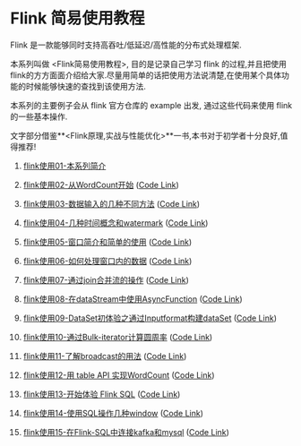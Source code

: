 # Flink 简易使用教程
Flink 是一款能够同时支持高吞吐/低延迟/高性能的分布式处理框架.

 本系列叫做 <Flink简易使用教程>, 目的是记录自己学习 flink 的过程,并且把使用flink的方方面面介绍给大家.尽量用简单的话把使用方法说清楚,在使用某个具体功能的时候能够快速的查找到该使用方法.

 本系列的主要例子会从 flink 官方仓库的 example 出发, 通过这些代码来使用 flink 的一些基本操作.

 文字部分借鉴**<Flink原理,实战与性能优化>**一书,本书对于初学者十分良好,值得推荐!





1. [flink使用01-本系列简介](<https://xinze.fun/2019/09/03/flink%E4%BD%BF%E7%94%A801-%E6%9C%AC%E7%B3%BB%E5%88%97%E7%AE%80%E4%BB%8B/>) 

2. [flink使用02-从WordCount开始](<https://xinze.fun/2019/09/03/flink%E4%BD%BF%E7%94%A802-%E4%BB%8EWordCount%E5%BC%80%E5%A7%8B/>) ([Code Link](https://github.com/CheckChe0803/flink-simple-tutorial/blob/master/streaming/src/main/java/wordcount/WordCount.java))

3. [flink使用03-数据输入的几种不同方法](https://xinze.fun/2019/09/04/flink%E4%BD%BF%E7%94%A803-%E6%95%B0%E6%8D%AE%E8%BE%93%E5%85%A5%E7%9A%84%E5%87%A0%E7%A7%8D%E4%B8%8D%E5%90%8C%E6%96%B9%E6%B3%95/) ([Code Link](https://github.com/CheckChe0803/flink-simple-tutorial/tree/master/streaming/src/main/java/dataSource))

4. [flink使用04-几种时间概念和watermark](https://xinze.fun/2019/09/24/flink%E4%BD%BF%E7%94%A804-%E5%87%A0%E7%A7%8D%E6%97%B6%E9%97%B4%E6%A6%82%E5%BF%B5%E5%92%8Cwatermark/) ([Code Link](https://github.com/CheckChe0803/flink-simple-tutorial/tree/master/streaming/src/main/java/timeAndWatermark))

5. [flink使用05-窗口简介和简单的使用](https://xinze.fun/2019/09/25/flink%E4%BD%BF%E7%94%A805-%E7%AA%97%E5%8F%A3%E7%AE%80%E4%BB%8B%E5%92%8C%E7%AE%80%E5%8D%95%E7%9A%84%E4%BD%BF%E7%94%A8/) ([Code Link](https://github.com/CheckChe0803/flink-simple-tutorial/tree/master/streaming/src/main/java/window/assigner))

6. [flink使用06-如何处理窗口内的数据](https://xinze.fun/2019/09/26/flink%E4%BD%BF%E7%94%A806-%E5%A6%82%E4%BD%95%E5%A4%84%E7%90%86%E7%AA%97%E5%8F%A3%E5%86%85%E7%9A%84%E6%95%B0%E6%8D%AE/) ([Code Link](https://github.com/CheckChe0803/flink-simple-tutorial/tree/master/streaming/src/main/java/window/function))

7. [flink使用07-通过join合并流的操作](https://xinze.fun/2019/09/27/flink%E4%BD%BF%E7%94%A807-%E9%80%9A%E8%BF%87join%E5%90%88%E5%B9%B6%E6%B5%81%E7%9A%84%E6%93%8D%E4%BD%9C/) ([Code Link](https://github.com/CheckChe0803/flink-simple-tutorial/tree/master/streaming/src/main/java/join))

8. [flink使用08-在dataStream中使用AsyncFunction](https://xinze.fun/2019/09/27/flink%E4%BD%BF%E7%94%A808-%E5%9C%A8dataStream%E4%B8%AD%E4%BD%BF%E7%94%A8AsyncFunction/) ([Code Link](https://github.com/CheckChe0803/flink-simple-tutorial/tree/master/streaming/src/main/java/async))

9. [flink使用09-DataSet初体验之通过Inputformat构建dataSet](https://xinze.fun/2019/09/29/flink%E4%BD%BF%E7%94%A809-DataSet%E5%88%9D%E4%BD%93%E9%AA%8C%E4%B9%8B%E9%80%9A%E8%BF%87Inputformat%E6%9E%84%E5%BB%BAdataSet/) ([Code Link](https://github.com/CheckChe0803/flink-simple-tutorial/tree/master/batch/src/main/java/inputFormat))

10. [flink使用10-通过Bulk-iterator计算圆周率](https://xinze.fun/2019/10/02/flink%E4%BD%BF%E7%94%A810-%E9%80%9A%E8%BF%87Bulk-iterator%E8%AE%A1%E7%AE%97%E5%9C%86%E5%91%A8%E7%8E%87/) ([Code Link](https://github.com/CheckChe0803/flink-simple-tutorial/blob/master/batch/src/main/java/iterator/BulkIteration.java))

11. [flink使用11-了解broadcast的用法](https://xinze.fun/2019/10/02/flink%E4%BD%BF%E7%94%A811-%E4%BA%86%E8%A7%A3broadcast%E7%9A%84%E7%94%A8%E6%B3%95/) ([Code Link](https://github.com/CheckChe0803/flink-simple-tutorial/blob/master/batch/src/main/java/broadcast/BroadcastExample.java))

12. [flink使用12-用 table API 实现WordCount](https://xinze.fun/2019/10/08/flink%E4%BD%BF%E7%94%A812-%E7%94%A8-table-API-%E5%AE%9E%E7%8E%B0WordCount/) ([Code Link](https://github.com/CheckChe0803/flink-simple-tutorial/blob/master/table/src/main/java/wordCount/WordCountTable.java))

13. [flink使用13-开始体验 Flink SQL](https://xinze.fun/2019/10/31/flink%E4%BD%BF%E7%94%A813-%E5%BC%80%E5%A7%8B%E4%BD%93%E9%AA%8C-Flink-SQL/) ([Code Link](https://github.com/CheckChe0803/flink-simple-tutorial/blob/master/table/src/main/java/sql/StreamSQLExample.java))

14. [flink使用14-使用SQL操作几种window](https://xinze.fun/2019/11/01/flink%E4%BD%BF%E7%94%A814-%E4%BD%BF%E7%94%A8SQL%E6%93%8D%E4%BD%9C%E5%87%A0%E7%A7%8Dwindow/) ([Code Link](https://github.com/CheckChe0803/flink-simple-tutorial/tree/master/table/src/main/java/sql/window))

15. [flink使用15-在Flink-SQL中连接kafka和mysql](https://xinze.fun/2019/11/10/flink%E4%BD%BF%E7%94%A815-%E5%9C%A8Flink-SQL%E4%B8%AD%E8%BF%9E%E6%8E%A5kafka%E5%92%8Cmysql/) ([Code Link](https://github.com/CheckChe0803/flink-simple-tutorial/blob/master/table/src/main/java/sql/connector/SqlConnect.java))